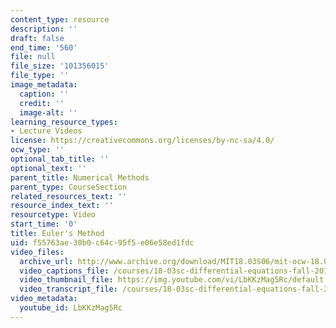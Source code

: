 ```yaml
---
content_type: resource
description: ''
draft: false
end_time: '560'
file: null
file_size: '101356015'
file_type: ''
image_metadata:
  caption: ''
  credit: ''
  image-alt: ''
learning_resource_types:
- Lecture Videos
license: https://creativecommons.org/licenses/by-nc-sa/4.0/
ocw_type: ''
optional_tab_title: ''
optional_text: ''
parent_title: Numerical Methods
parent_type: CourseSection
related_resources_text: ''
resource_index_text: ''
resourcetype: Video
start_time: '0'
title: Euler's Method
uid: f55763ae-30b0-c64c-95f5-e06e58ed1fdc
video_files:
  archive_url: http://www.archive.org/download/MIT18.03S06/mit-ocw-18.03-lec2-07feb2003-220k_512kb.mp4
  video_captions_file: /courses/18-03sc-differential-equations-fall-2011/75b5fcb038275bf8bf5abf69f6eebefe_LbKKzMag5Rc.vtt
  video_thumbnail_file: https://img.youtube.com/vi/LbKKzMag5Rc/default.jpg
  video_transcript_file: /courses/18-03sc-differential-equations-fall-2011/6c7842cb982440de22d2982250f448e6_LbKKzMag5Rc.pdf
video_metadata:
  youtube_id: LbKKzMag5Rc
---
```

